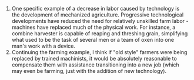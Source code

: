 1. One specific example of a decrease in labor caused by technology is the development of mechanized agriculture. Progressive technological developments have reduced the need for relatively unskilled farm labor - machines have replaced much of the physical work. For instance, a combine harvester is capable of reaping and threshing grain, simplifying what used to be the task of several men or a team of oxen into one man's work with a device. 
2. Continuing the farming example, I think if "old style" farmers were being replaced by trained machinists, it would be absolutely reasonable to compensate them with assistance transitioning into a new job (which may even be farming, just with the addition of new technology). 